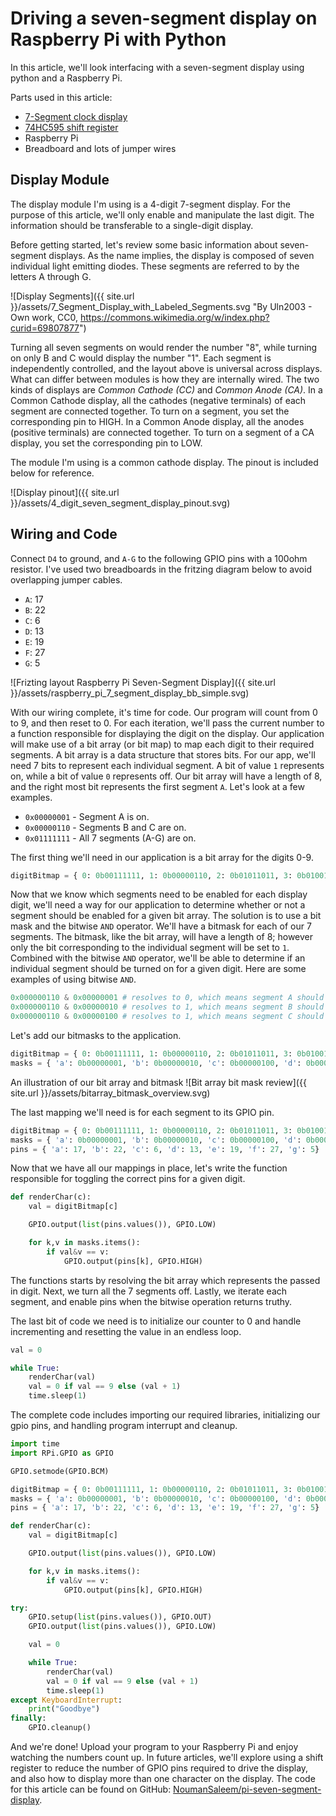 # Driving a seven-segment display on Raspberry Pi with Python

In this article, we'll look interfacing with a seven-segment display using python and a Raspberry Pi.

Parts used in this article:
- [7-Segment clock display](https://www.adafruit.com/product/865)
- [74HC595 shift register](https://www.adafruit.com/product/450)
- Raspberry Pi
- Breadboard and lots of jumper wires

## Display Module
The display module I'm using is a 4-digit 7-segment display. For the purpose of this article, we'll only enable and manipulate the last digit. The information should be transferable to a single-digit display.

Before getting started, let's review some basic information about seven-segment displays. As the name implies, the display is composed of seven individual light emitting diodes. These segments are referred to by the letters A through G.

![Display Segments]({{ site.url }}/assets/7_Segment_Display_with_Labeled_Segments.svg "By Uln2003 - Own work, CC0, https://commons.wikimedia.org/w/index.php?curid=69807877")

Turning all seven segments on would render the number "8", while turning on only B and C would display the number "1". Each segment is independently controlled, and the layout above is universal across displays. What can differ between modules is how they are internally wired. The two kinds of displays are *Common Cathode (CC)* and *Common Anode (CA)*. In a Common Cathode display, all the cathodes (negative terminals) of each segment are connected together. To turn on a segment, you set the corresponding pin to HIGH. In a Common Anode display, all the anodes (positive terminals) are connected together. To turn on a segment of a CA display, you set the corresponding pin to LOW.

The module I'm using is a common cathode display. The pinout is included below for reference.

![Display pinout]({{ site.url }}/assets/4_digit_seven_segment_display_pinout.svg)

## Wiring and Code
Connect `D4` to ground, and `A-G` to the following GPIO pins with a 100ohm resistor. I've used two breadboards in the fritzing diagram below to avoid overlapping jumper cables.
- `A`: 17
- `B`: 22
- `C`: 6
- `D`: 13
- `E`: 19
- `F`: 27
- `G`: 5

![Frizting layout Raspberry Pi Seven-Segment Display]({{ site.url }}/assets/raspberry_pi_7_segment_display_bb_simple.svg)

With our wiring complete, it's time for code. Our program will count from 0 to 9, and then reset to 0. For each iteration, we'll pass the current number to a function responsible for displaying the digit on the display. Our application will make use of a bit array (or bit map) to map each digit to their required segments. A bit array is a data structure that stores bits. For our app, we'll need 7 bits to represent each individual segment. A bit of value `1` represents on, while a bit of value `0` represents off. Our bit array will have a length of 8, and the right most bit represents the first segment `A`. Let's look at a few examples.

- `0x00000001` - Segment A is on.
- `0x00000110` - Segments B and C are on.
- `0x01111111` - All 7 segments (A-G) are on.

The first thing we'll need in our application is a bit array for the digits 0-9.

```python
digitBitmap = { 0: 0b00111111, 1: 0b00000110, 2: 0b01011011, 3: 0b01001111, 4: 0b01100110, 5: 0b01101101, 6: 0b01111101, 7: 0b00000111, 8: 0b01111111, 9: 0b01100111 }
```

Now that we know which segments need to be enabled for each display digit, we'll need a way for our application to determine whether or not a segment should be enabled for a given bit array. The solution is to use a bit mask and the bitwise `AND` operator. We'll have a bitmask for each of our 7 segments. The bitmask, like the bit array, will have a length of 8; however only the bit corresponding to the individual segment will be set to `1`. Combined with the bitwise `AND` operator, we'll be able to determine if an individual segment should be turned on for a given digit. Here are some examples of using bitwise `AND`.

```python
0x000000110 & 0x00000001 # resolves to 0, which means segment A should be off
0x000000110 & 0x00000010 # resolves to 1, which means segment B should be on
0x000000110 & 0x00000100 # resolves to 1, which means segment C should be on
```

Let's add our bitmasks to the application.

```python
digitBitmap = { 0: 0b00111111, 1: 0b00000110, 2: 0b01011011, 3: 0b01001111, 4: 0b01100110, 5: 0b01101101, 6: 0b01111101, 7: 0b00000111, 8: 0b01111111, 9: 0b01100111 }
masks = { 'a': 0b00000001, 'b': 0b00000010, 'c': 0b00000100, 'd': 0b00001000, 'e': 0b00010000, 'f': 0b00100000, 'g': 0b01000000 }
```

An illustration of our bit array and bitmask
![Bit array bit mask review]({{ site.url }}/assets/bitarray_bitmask_overview.svg)

The last mapping we'll need is for each segment to its GPIO pin.
```python
digitBitmap = { 0: 0b00111111, 1: 0b00000110, 2: 0b01011011, 3: 0b01001111, 4: 0b01100110, 5: 0b01101101, 6: 0b01111101, 7: 0b00000111, 8: 0b01111111, 9: 0b01100111 }
masks = { 'a': 0b00000001, 'b': 0b00000010, 'c': 0b00000100, 'd': 0b00001000, 'e': 0b00010000, 'f': 0b00100000, 'g': 0b01000000 }
pins = { 'a': 17, 'b': 22, 'c': 6, 'd': 13, 'e': 19, 'f': 27, 'g': 5}
```

Now that we have all our mappings in place, let's write the function responsible for toggling the correct pins for a given digit.

```python
def renderChar(c):
    val = digitBitmap[c]

    GPIO.output(list(pins.values()), GPIO.LOW)

    for k,v in masks.items():
        if val&v == v:
            GPIO.output(pins[k], GPIO.HIGH)
```
The functions starts by resolving the bit array which represents the passed in digit. Next, we turn all the 7 segments off. Lastly, we iterate each segment, and enable pins when the bitwise operation returns truthy.

The last bit of code we need is to initialize our counter to 0 and handle incrementing and resetting the value in an endless loop.

```python
val = 0

while True:
    renderChar(val)
    val = 0 if val == 9 else (val + 1)
    time.sleep(1)
```

The complete code includes importing our required libraries, initializing our gpio pins, and handling program interrupt and cleanup.

```python
import time
import RPi.GPIO as GPIO

GPIO.setmode(GPIO.BCM)

digitBitmap = { 0: 0b00111111, 1: 0b00000110, 2: 0b01011011, 3: 0b01001111, 4: 0b01100110, 5: 0b01101101, 6: 0b01111101, 7: 0b00000111, 8: 0b01111111, 9: 0b01100111 }
masks = { 'a': 0b00000001, 'b': 0b00000010, 'c': 0b00000100, 'd': 0b00001000, 'e': 0b00010000, 'f': 0b00100000, 'g': 0b01000000 }
pins = { 'a': 17, 'b': 22, 'c': 6, 'd': 13, 'e': 19, 'f': 27, 'g': 5}

def renderChar(c):
    val = digitBitmap[c]

    GPIO.output(list(pins.values()), GPIO.LOW)

    for k,v in masks.items():
        if val&v == v:
            GPIO.output(pins[k], GPIO.HIGH)

try:
    GPIO.setup(list(pins.values()), GPIO.OUT)
    GPIO.output(list(pins.values()), GPIO.LOW)

    val = 0

    while True:
        renderChar(val)
        val = 0 if val == 9 else (val + 1)
        time.sleep(1)
except KeyboardInterrupt:
    print("Goodbye")
finally:
    GPIO.cleanup()
```

And we're done! Upload your program to your Raspberry Pi and enjoy watching the numbers count up. In future articles, we'll explore using a shift register to reduce the number of GPIO pins required to drive the display, and also how to display more than one character on the display. The code for this article can be found on GitHub: [NoumanSaleem/pi-seven-segment-display](https://github.com/NoumanSaleem/pi-seven-segment-display/tree/master/simple).
